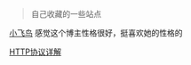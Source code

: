 > 自己收藏的一些站点

[小飞鸟](https://blog.mana.love/) 感觉这个博主性格很好，挺喜欢她的性格的   

[HTTP协议详解](http://www.cnblogs.com/TankXiao/category/415412.html) 